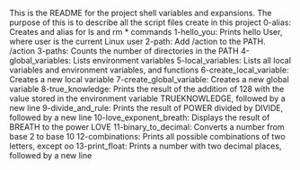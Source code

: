 This is the README for the project shell variables and expansions. The purpose of this is to describe all the script files create in this project
0-alias: Creates and alias for ls and rm * commands
1-hello_you: Prints hello User, where user is the current Linux user
2-path: Add /action to the PATH. /action
3-paths: Counts the number of directories in the PATH
4-global_variables: Lists environment variables
5-local_variables: Lists all local variables and environment variables, and functions
6-create_local_variable: Creates a new local variable
7-create_global_variable: Creates a new global variable
8-true_knowledge: Prints the result of the addition of 128 with the value stored in the environment variable TRUEKNOWLEDGE, followed by a new line
9-divide_and_rule: Prints the result of POWER divided by DIVIDE, followed by a new line
10-love_exponent_breath: Displays the result of BREATH to the power LOVE
11-binary_to_decimal: Converts a number from base 2 to base 10
12-combinations: Prints all possible combinations of two letters, except oo
13-print_float: Prints a number with two decimal places, followed by a new line
